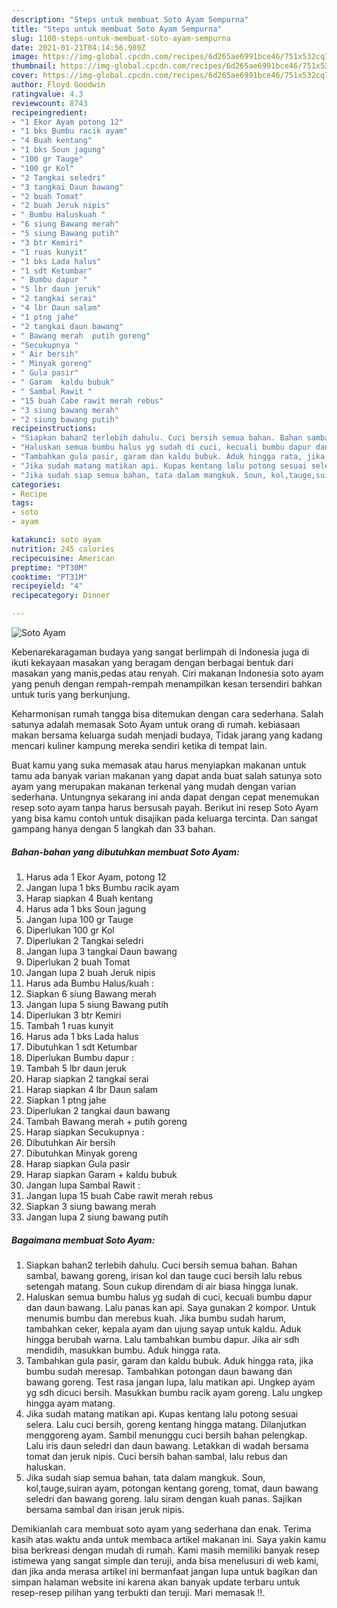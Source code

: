 ```yaml
---
description: "Steps untuk membuat Soto Ayam Sempurna"
title: "Steps untuk membuat Soto Ayam Sempurna"
slug: 1100-steps-untuk-membuat-soto-ayam-sempurna
date: 2021-01-21T04:14:56.989Z
image: https://img-global.cpcdn.com/recipes/6d265ae6991bce46/751x532cq70/soto-ayam-foto-resep-utama.jpg
thumbnail: https://img-global.cpcdn.com/recipes/6d265ae6991bce46/751x532cq70/soto-ayam-foto-resep-utama.jpg
cover: https://img-global.cpcdn.com/recipes/6d265ae6991bce46/751x532cq70/soto-ayam-foto-resep-utama.jpg
author: Floyd Goodwin
ratingvalue: 4.3
reviewcount: 8743
recipeingredient:
- "1 Ekor Ayam potong 12"
- "1 bks Bumbu racik ayam"
- "4 Buah kentang"
- "1 bks Soun jagung"
- "100 gr Tauge"
- "100 gr Kol"
- "2 Tangkai seledri"
- "3 tangkai Daun bawang"
- "2 buah Tomat"
- "2 buah Jeruk nipis"
- " Bumbu Haluskuah "
- "6 siung Bawang merah"
- "5 siung Bawang putih"
- "3 btr Kemiri"
- "1 ruas kunyit"
- "1 bks Lada halus"
- "1 sdt Ketumbar"
- " Bumbu dapur "
- "5 lbr daun jeruk"
- "2 tangkai serai"
- "4 lbr Daun salam"
- "1 ptng jahe"
- "2 tangkai daun bawang"
- " Bawang merah  putih goreng"
- "Secukupnya "
- " Air bersih"
- " Minyak goreng"
- " Gula pasir"
- " Garam  kaldu bubuk"
- " Sambal Rawit "
- "15 buah Cabe rawit merah rebus"
- "3 siung bawang merah"
- "2 siung bawang putih"
recipeinstructions:
- "Siapkan bahan2 terlebih dahulu. Cuci bersih semua bahan. Bahan sambal, bawang goreng, irisan kol dan tauge cuci bersih lalu rebus setengah matang. Soun cukup direndam di air biasa hingga lunak."
- "Haluskan semua bumbu halus yg sudah di cuci, kecuali bumbu dapur dan daun bawang. Lalu panas kan api. Saya gunakan 2 kompor. Untuk menumis bumbu dan merebus kuah. Jika bumbu sudah harum, tambahkan ceker, kepala ayam dan ujung sayap untuk kaldu. Aduk hingga berubah warna. Lalu tambahkan bumbu dapur. Jika air sdh mendidih, masukkan bumbu. Aduk hingga rata."
- "Tambahkan gula pasir, garam dan kaldu bubuk. Aduk hingga rata, jika bumbu sudah meresap. Tambahkan potongan daun bawang dan bawang goreng. Test rasa jangan lupa, lalu matikan api. Ungkep ayam yg sdh dicuci bersih. Masukkan bumbu racik ayam goreng. Lalu ungkep hingga ayam matang."
- "Jika sudah matang matikan api. Kupas kentang lalu potong sesuai selera. Lalu cuci bersih, goreng kentang hingga matang. Dilanjutkan menggoreng ayam. Sambil menunggu cuci bersih bahan pelengkap. Lalu iris daun seledri dan daun bawang. Letakkan di wadah bersama tomat dan jeruk nipis. Cuci bersih bahan sambal, lalu rebus dan haluskan."
- "Jika sudah siap semua bahan, tata dalam mangkuk. Soun, kol,tauge,suiran ayam, potongan kentang goreng, tomat, daun bawang seledri dan bawang goreng. lalu siram dengan kuah panas. Sajikan bersama sambal dan irisan jeruk nipis."
categories:
- Recipe
tags:
- soto
- ayam

katakunci: soto ayam 
nutrition: 245 calories
recipecuisine: American
preptime: "PT30M"
cooktime: "PT31M"
recipeyield: "4"
recipecategory: Dinner

---
```



![Soto Ayam](https://img-global.cpcdn.com/recipes/6d265ae6991bce46/751x532cq70/soto-ayam-foto-resep-utama.jpg)

Kebenarekaragaman budaya yang sangat berlimpah di Indonesia juga di ikuti kekayaan masakan yang beragam dengan berbagai bentuk dari masakan yang manis,pedas atau renyah. Ciri makanan Indonesia soto ayam yang penuh dengan rempah-rempah menampilkan kesan tersendiri bahkan untuk turis yang berkunjung.




Keharmonisan rumah tangga bisa ditemukan dengan cara sederhana. Salah satunya adalah memasak Soto Ayam untuk orang di rumah. kebiasaan makan bersama keluarga sudah menjadi budaya, Tidak jarang yang kadang mencari kuliner kampung mereka sendiri ketika di tempat lain.

Buat kamu yang suka memasak atau harus menyiapkan makanan untuk tamu ada banyak varian makanan yang dapat anda buat salah satunya soto ayam yang merupakan makanan terkenal yang mudah dengan varian sederhana. Untungnya sekarang ini anda dapat dengan cepat menemukan resep soto ayam tanpa harus bersusah payah.
Berikut ini resep Soto Ayam yang bisa kamu contoh untuk disajikan pada keluarga tercinta. Dan sangat gampang hanya dengan 5 langkah dan 33 bahan.


<!--inarticleads1-->

##### Bahan-bahan yang dibutuhkan membuat Soto Ayam:

1. Harus ada 1 Ekor Ayam, potong 12
1. Jangan lupa 1 bks Bumbu racik ayam
1. Harap siapkan 4 Buah kentang
1. Harus ada 1 bks Soun jagung
1. Jangan lupa 100 gr Tauge
1. Diperlukan 100 gr Kol
1. Diperlukan 2 Tangkai seledri
1. Jangan lupa 3 tangkai Daun bawang
1. Diperlukan 2 buah Tomat
1. Jangan lupa 2 buah Jeruk nipis
1. Harus ada  Bumbu Halus/kuah :
1. Siapkan 6 siung Bawang merah
1. Jangan lupa 5 siung Bawang putih
1. Diperlukan 3 btr Kemiri
1. Tambah 1 ruas kunyit
1. Harus ada 1 bks Lada halus
1. Dibutuhkan 1 sdt Ketumbar
1. Diperlukan  Bumbu dapur :
1. Tambah 5 lbr daun jeruk
1. Harap siapkan 2 tangkai serai
1. Harap siapkan 4 lbr Daun salam
1. Siapkan 1 ptng jahe
1. Diperlukan 2 tangkai daun bawang
1. Tambah  Bawang merah + putih goreng
1. Harap siapkan Secukupnya :
1. Dibutuhkan  Air bersih
1. Dibutuhkan  Minyak goreng
1. Harap siapkan  Gula pasir
1. Harap siapkan  Garam + kaldu bubuk
1. Jangan lupa  Sambal Rawit :
1. Jangan lupa 15 buah Cabe rawit merah rebus
1. Siapkan 3 siung bawang merah
1. Jangan lupa 2 siung bawang putih




<!--inarticleads2-->

##### Bagaimana membuat  Soto Ayam:

1. Siapkan bahan2 terlebih dahulu. Cuci bersih semua bahan. Bahan sambal, bawang goreng, irisan kol dan tauge cuci bersih lalu rebus setengah matang. Soun cukup direndam di air biasa hingga lunak.
1. Haluskan semua bumbu halus yg sudah di cuci, kecuali bumbu dapur dan daun bawang. Lalu panas kan api. Saya gunakan 2 kompor. Untuk menumis bumbu dan merebus kuah. Jika bumbu sudah harum, tambahkan ceker, kepala ayam dan ujung sayap untuk kaldu. Aduk hingga berubah warna. Lalu tambahkan bumbu dapur. Jika air sdh mendidih, masukkan bumbu. Aduk hingga rata.
1. Tambahkan gula pasir, garam dan kaldu bubuk. Aduk hingga rata, jika bumbu sudah meresap. Tambahkan potongan daun bawang dan bawang goreng. Test rasa jangan lupa, lalu matikan api. Ungkep ayam yg sdh dicuci bersih. Masukkan bumbu racik ayam goreng. Lalu ungkep hingga ayam matang.
1. Jika sudah matang matikan api. Kupas kentang lalu potong sesuai selera. Lalu cuci bersih, goreng kentang hingga matang. Dilanjutkan menggoreng ayam. Sambil menunggu cuci bersih bahan pelengkap. Lalu iris daun seledri dan daun bawang. Letakkan di wadah bersama tomat dan jeruk nipis. Cuci bersih bahan sambal, lalu rebus dan haluskan.
1. Jika sudah siap semua bahan, tata dalam mangkuk. Soun, kol,tauge,suiran ayam, potongan kentang goreng, tomat, daun bawang seledri dan bawang goreng. lalu siram dengan kuah panas. Sajikan bersama sambal dan irisan jeruk nipis.




Demikianlah cara membuat soto ayam yang sederhana dan enak. Terima kasih atas waktu anda untuk membaca artikel makanan ini. Saya yakin kamu bisa berkreasi dengan mudah di rumah. Kami masih memiliki banyak resep istimewa yang sangat simple dan teruji, anda bisa menelusuri di web kami, dan jika anda merasa artikel ini bermanfaat jangan lupa untuk bagikan dan simpan halaman website ini karena akan banyak update terbaru untuk resep-resep pilihan yang terbukti dan teruji. Mari memasak !!. 
